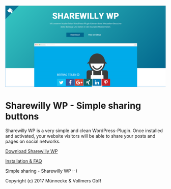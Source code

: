 ![Sharewilly Logo](https://github.com/sharewilly/sharewilly/blob/master/images/sharewilly-promotion.png)

# Sharewilly WP - Simple sharing buttons
Sharewilly WP is a very simple and clean WordPress-Plugin. Once installed and activated, your website visitors will be able to share your posts and pages on social networks. 

[Download Sharewilly WP](https://github.com/sharewilly/sharewilly-wp/archive/master.zip)

[Installation & FAQ](https://github.com/sharewilly/sharewilly-wp/)

Simple sharing - Sharewilly WP :-)

Copyright (c) 2017 Münnecke & Vollmers GbR

